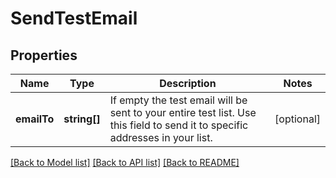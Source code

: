 # SendTestEmail

## Properties
Name | Type | Description | Notes
------------ | ------------- | ------------- | -------------
**emailTo** | **string[]** | If empty the test email will be sent to your entire test list. Use this field to send it to specific addresses in your list. | [optional] 

[[Back to Model list]](../../README.md#documentation-for-models) [[Back to API list]](../../README.md#documentation-for-api-endpoints) [[Back to README]](../../README.md)


